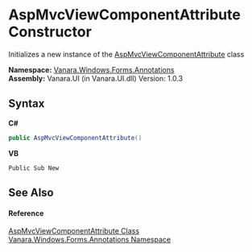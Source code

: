 # AspMvcViewComponentAttribute Constructor 
 

Initializes a new instance of the <a href="49476111-f776-5fcb-f2b1-d790eb889066">AspMvcViewComponentAttribute</a> class

**Namespace:**&nbsp;<a href="600255aa-5477-7018-00f3-14fce5adebc9">Vanara.Windows.Forms.Annotations</a><br />**Assembly:**&nbsp;Vanara.UI (in Vanara.UI.dll) Version: 1.0.3

## Syntax

**C#**<br />
``` C#
public AspMvcViewComponentAttribute()
```

**VB**<br />
``` VB
Public Sub New
```


## See Also


#### Reference
<a href="49476111-f776-5fcb-f2b1-d790eb889066">AspMvcViewComponentAttribute Class</a><br /><a href="600255aa-5477-7018-00f3-14fce5adebc9">Vanara.Windows.Forms.Annotations Namespace</a><br />